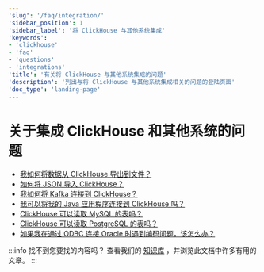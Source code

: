 ```yaml
---
'slug': '/faq/integration/'
'sidebar_position': 1
'sidebar_label': '将 ClickHouse 与其他系统集成'
'keywords':
- 'clickhouse'
- 'faq'
- 'questions'
- 'integrations'
'title': '有关将 ClickHouse 与其他系统集成的问题'
'description': '列出与将 ClickHouse 与其他系统集成相关的问题的登陆页面'
'doc_type': 'landing-page'
---
```



# 关于集成 ClickHouse 和其他系统的问题

- [我如何将数据从 ClickHouse 导出到文件？](https://clickhouse.com/docs/knowledgebase/file-export)
- [如何将 JSON 导入 ClickHouse？](/integrations/data-ingestion/data-formats/json/intro.md)
- [我如何将 Kafka 连接到 ClickHouse？](/integrations/data-ingestion/kafka/index.md)
- [我可以将我的 Java 应用程序连接到 ClickHouse 吗？](/integrations/data-ingestion/dbms/jdbc-with-clickhouse.md)
- [ClickHouse 可以读取 MySQL 的表吗？](/integrations/mysql)
- [ClickHouse 可以读取 PostgreSQL 的表吗？](/integrations/data-ingestion/dbms/postgresql/connecting-to-postgresql.md)
- [如果我在通过 ODBC 连接 Oracle 时遇到编码问题，该怎么办？](/faq/integration/oracle-odbc.md)

:::info 找不到您要找的内容吗？
查看我们的 [知识库](/knowledgebase/) ，并浏览此文档中许多有用的文章。
:::
